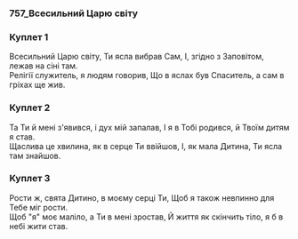 ### 757_Всесильний Царю світу
### Куплет 1
Всесильний Царю світу, Ти ясла вибрав Сам, І, згідно з Заповітом, лежав на сіні там. <br/>Релігії служитель, я людям говорив, Що в яслах був Спаситель, а сам в гріхах ще жив.
### Куплет 2
Та Ти й мені з'явився, і дух мій запалав, І я в Тобі родився, й Твоїм дитям я став. <br/>Щаслива це хвилина, як в серце Ти ввійшов, І, як мала Дитина, Ти ясла там знайшов.
### Куплет 3
Рости ж, свята Дитино, в моєму серці Ти, Щоб я також невпинно для Тебе міг рости. <br/>Щоб "я" моє маліло, а Ти в мені зростав, Й життя як скінчить тіло, я б в небі жити став.
